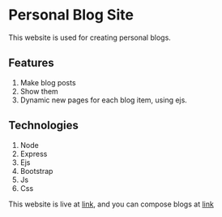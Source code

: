 # Personal Blog Site
This website is used for creating personal blogs. 

## Features
1. Make blog posts
1. Show them
1. Dynamic new pages for each blog item, using ejs.

## Technologies
1. Node
1. Express
1. Ejs
1. Bootstrap
1. Js
1. Css

This website is live at [link](https://personal-blog-meet.herokuapp.com/), and you can compose blogs at [link](https://personal-blog-meet.herokuapp.com/compose)
